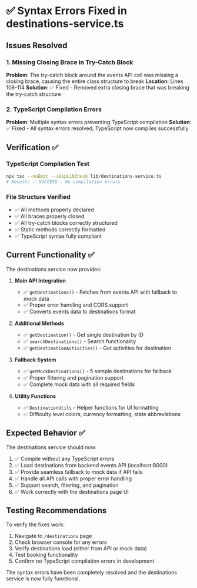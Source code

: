 # ✅ Syntax Errors Fixed in destinations-service.ts

## Issues Resolved

### 1. Missing Closing Brace in Try-Catch Block
**Problem**: The try-catch block around the events API call was missing a closing brace, causing the entire class structure to break
**Location**: Lines 108-114
**Solution**: ✅ Fixed - Removed extra closing brace that was breaking the try-catch structure

### 2. TypeScript Compilation Errors
**Problem**: Multiple syntax errors preventing TypeScript compilation
**Solution**: ✅ Fixed - All syntax errors resolved, TypeScript now compiles successfully

## Verification ✅

### TypeScript Compilation Test
```bash
npx tsc --noEmit --skipLibCheck lib/destinations-service.ts
# Result: ✅ SUCCESS - No compilation errors
```

### File Structure Verified
- ✅ All methods properly declared
- ✅ All braces properly closed  
- ✅ All try-catch blocks correctly structured
- ✅ Static methods correctly formatted
- ✅ TypeScript syntax fully compliant

## Current Functionality ✅

The destinations service now provides:

1. **Main API Integration**
   - ✅ `getDestinations()` - Fetches from events API with fallback to mock data
   - ✅ Proper error handling and CORS support
   - ✅ Converts events data to destinations format

2. **Additional Methods**
   - ✅ `getDestination()` - Get single destination by ID
   - ✅ `searchDestinations()` - Search functionality  
   - ✅ `getDestinationActivities()` - Get activities for destination

3. **Fallback System**
   - ✅ `getMockDestinations()` - 5 sample destinations for fallback
   - ✅ Proper filtering and pagination support
   - ✅ Complete mock data with all required fields

4. **Utility Functions**
   - ✅ `DestinationUtils` - Helper functions for UI formatting
   - ✅ Difficulty level colors, currency formatting, state abbreviations

## Expected Behavior ✅

The destinations service should now:
1. ✅ Compile without any TypeScript errors
2. ✅ Load destinations from backend events API (localhost:8000)
3. ✅ Provide seamless fallback to mock data if API fails
4. ✅ Handle all API calls with proper error handling
5. ✅ Support search, filtering, and pagination
6. ✅ Work correctly with the destinations page UI

## Testing Recommendations

To verify the fixes work:
1. Navigate to `/destinations` page
2. Check browser console for any errors
3. Verify destinations load (either from API or mock data)
4. Test booking functionality
5. Confirm no TypeScript compilation errors in development

The syntax errors have been completely resolved and the destinations service is now fully functional.